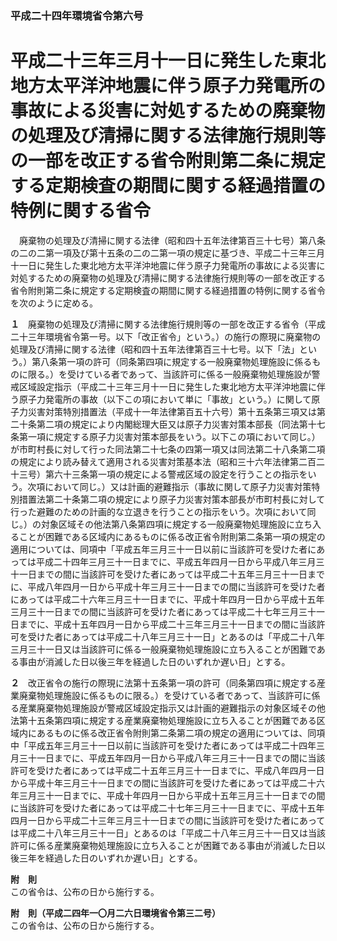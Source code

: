 ### 平成二十四年環境省令第六号  
# 平成二十三年三月十一日に発生した東北地方太平洋沖地震に伴う原子力発電所の事故による災害に対処するための廃棄物の処理及び清掃に関する法律施行規則等の一部を改正する省令附則第二条に規定する定期検査の期間に関する経過措置の特例に関する省令  
　廃棄物の処理及び清掃に関する法律（昭和四十五年法律第百三十七号）第八条の二の二第一項及び第十五条の二の二第一項の規定に基づき、平成二十三年三月十一日に発生した東北地方太平洋沖地震に伴う原子力発電所の事故による災害に対処するための廃棄物の処理及び清掃に関する法律施行規則等の一部を改正する省令附則第二条に規定する定期検査の期間に関する経過措置の特例に関する省令を次のように定める。  
  
**１**　廃棄物の処理及び清掃に関する法律施行規則等の一部を改正する省令（平成二十三年環境省令第一号。以下「改正省令」という。）の施行の際現に廃棄物の処理及び清掃に関する法律（昭和四十五年法律第百三十七号。以下「法」という。）第八条第一項の許可（同条第四項に規定する一般廃棄物処理施設に係るものに限る。）を受けている者であって、当該許可に係る一般廃棄物処理施設が警戒区域設定指示（平成二十三年三月十一日に発生した東北地方太平洋沖地震に伴う原子力発電所の事故（以下この項において単に「事故」という。）に関して原子力災害対策特別措置法（平成十一年法律第百五十六号）第十五条第三項又は第二十条第二項の規定により内閣総理大臣又は原子力災害対策本部長（同法第十七条第一項に規定する原子力災害対策本部長をいう。以下この項において同じ。）が市町村長に対して行った同法第二十七条の四第一項又は同法第二十八条第二項の規定により読み替えて適用される災害対策基本法（昭和三十六年法律第二百二十三号）第六十三条第一項の規定による警戒区域の設定を行うことの指示をいう。次項において同じ。）又は計画的避難指示（事故に関して原子力災害対策特別措置法第二十条第二項の規定により原子力災害対策本部長が市町村長に対して行った避難のための計画的な立退きを行うことの指示をいう。次項において同じ。）の対象区域その他法第八条第四項に規定する一般廃棄物処理施設に立ち入ることが困難である区域内にあるものに係る改正省令附則第二条第一項の規定の適用については、同項中「平成五年三月三十一日以前に当該許可を受けた者にあっては平成二十四年三月三十一日までに、平成五年四月一日から平成八年三月三十一日までの間に当該許可を受けた者にあっては平成二十五年三月三十一日までに、平成八年四月一日から平成十年三月三十一日までの間に当該許可を受けた者にあっては平成二十六年三月三十一日までに、平成十年四月一日から平成十五年三月三十一日までの間に当該許可を受けた者にあっては平成二十七年三月三十一日までに、平成十五年四月一日から平成二十三年三月三十一日までの間に当該許可を受けた者にあっては平成二十八年三月三十一日」とあるのは「平成二十八年三月三十一日又は当該許可に係る一般廃棄物処理施設に立ち入ることが困難である事由が消滅した日以後三年を経過した日のいずれか遅い日」とする。  
  
**２**　改正省令の施行の際現に法第十五条第一項の許可（同条第四項に規定する産業廃棄物処理施設に係るものに限る。）を受けている者であって、当該許可に係る産業廃棄物処理施設が警戒区域設定指示又は計画的避難指示の対象区域その他法第十五条第四項に規定する産業廃棄物処理施設に立ち入ることが困難である区域内にあるものに係る改正省令附則第二条第二項の規定の適用については、同項中「平成五年三月三十一日以前に当該許可を受けた者にあっては平成二十四年三月三十一日までに、平成五年四月一日から平成八年三月三十一日までの間に当該許可を受けた者にあっては平成二十五年三月三十一日までに、平成八年四月一日から平成十年三月三十一日までの間に当該許可を受けた者にあっては平成二十六年三月三十一日までに、平成十年四月一日から平成十五年三月三十一日までの間に当該許可を受けた者にあっては平成二十七年三月三十一日までに、平成十五年四月一日から平成二十三年三月三十一日までの間に当該許可を受けた者にあっては平成二十八年三月三十一日」とあるのは「平成二十八年三月三十一日又は当該許可に係る産業廃棄物処理施設に立ち入ることが困難である事由が消滅した日以後三年を経過した日のいずれか遅い日」とする。  
  
**附　則**  
この省令は、公布の日から施行する。  
  
**附　則（平成二四年一〇月二六日環境省令第三二号）**  
この省令は、公布の日から施行する。  
  
